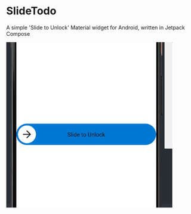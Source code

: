 # SlideTodo
A simple 'Slide to Unlock' Material widget for Android, written in Jetpack Compose


![](demo.gif)